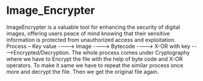 # Image_Encrypter
ImageEncrypter is a valuable tool for enhancing the security of digital images, offering users peace of mind knowing that their sensitive information is protected from unauthorized access and exploitation.
Process – 
Key value ----> Image ----> Bytecode ----> X-OR with key ---->Encrypted/Decryption.
The whole process comes under Cryptography where we have to Encrypt the file with the help of byte code and X-OR operators.
To make it same we have to repeat the similar process once more and decrypt the file. Then we get the original file again.

